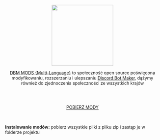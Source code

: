<p align="center"><img height="200" src="https://user-images.githubusercontent.com/43226244/176820884-f88a7398-f54a-4a00-9860-773c751b6d0f.png"></p>

<p align="center"><a href="https://discord.gg/HBc9u9tktd">DBM MODS {Multi-Language}</a> to społeczność open source poświęcona modyfikowaniu, rozszerzaniu i ulepszaniu <a href="https://store.steampowered.com/app/682130/Discord_Bot_Maker">Discord Bot Maker</a>, dążymy również do zjednoczenia społeczności ze wszystkich krajów</p>
<br><br>
<p align="center"><a href="https://github.com/DBM-Mods/Polski/archive/refs/heads/main.zip">POBIERZ MODY</a></p>
<br><br><b>Instalowanie modów:</b> pobierz wszystkie pliki z pliku zip i zastąp je w folderze projektu
